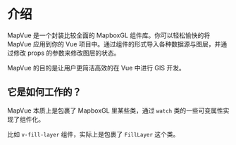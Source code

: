# 介绍

MapVue 是一个封装比较全面的 MapboxGL 组件库。你可以轻松愉快的将 MapVue 应用到你的 Vue 项目中。通过组件的形式导入各种数据源与图层，并通过修改 props 的参数来修改图层的状态。

MapVue 的目的是让用户更简洁高效的在 Vue 中进行 GIS 开发。

## 它是如何工作的？

MapVue 本质上是包裹了 MapboxGL 里某些类，通过 `watch` 类的一些可变属性实现了组件化。

比如 `v-fill-layer` 组件，实际上是包裹了 `FillLayer` 这个类。
